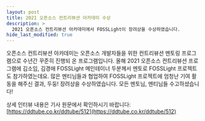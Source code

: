 ```yaml
---
layout: post
title: 2021 오픈소스 컨트리뷰션 아카데미 수상
description: >
  2021 오픈소스 컨트리뷰션 아카데미에서 FOSSLight이 장려상을 수상하였습니다.
hide_last_modified: true
---
```


오픈소스 컨트리뷰션 아카데미는 오픈소스 개발자들을 위한 컨트리뷰션 멘토링 프로그램으로 수년간 꾸준히 진행되 온 프로그램입니다. 올해 2021 오픈소스 컨트리뷰션 프로그램에 김소임, 김경애 FOSSLight 메인테이너 두분께서 멘토로 FOSSLight 프로젝트도 참가하였는데요. 많은 멘티님들과 협업하여 FOSSLight 프로젝트에 엄청난 기여 활동을 해주신 결과, 두둥! 장려상을 수상하였습니다. 모든 멘토님, 멘티님들 수고하셨습니다!

상세 인터뷰 내용은 기사 원문에서 확인하시기 바랍니다: [https://ddtube.co.kr/ddtube/512](https://ddtube.co.kr/ddtube/512)
